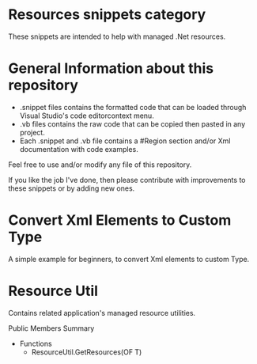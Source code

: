 # Resources snippets category
These snippets are intended to help with managed .Net resources.

# General Information about this repository
 - .snippet files contains the formatted code that can be loaded through Visual Studio's code editorcontext menu.
 - .vb files contains the raw code that can be copied then pasted in any project.
 - Each .snippet and .vb file contains a #Region section and/or Xml documentation with code examples.
 
Feel free to use and/or modify any file of this repository.

If you like the job I've done, then please contribute with improvements to these snippets or by adding new ones.

# Convert Xml Elements to Custom Type
A simple example for beginners, to convert Xml elements to custom Type.

# Resource Util
Contains related application's managed resource utilities.

Public Members Summary
 - Functions
   - ResourceUtil.GetResources(OF T)
